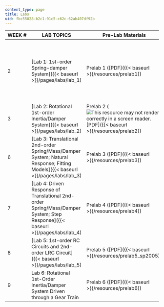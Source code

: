 ```yaml
---
content_type: page
title: Labs
uid: fbc55028-b2c1-01c5-c62c-62ab407df92b
---
```


| WEEK # | LAB TOPICS | Pre-Lab Materials | LAB MATERIALS | SUPPORTING Materials |
| --- | --- | --- | --- | --- |
| 2 | [Lab 1: 1st-order Spring-damper System]({{< baseurl >}}/pages/labs/lab_1) | Prelab 1 ([PDF]({{< baseurl >}}/resources/prelab1)) | Lab 1 ([PDF]({{< baseurl >}}/resources/prelab1)) |  {{< br >}}{{< br >}} Cameras ([PDF]({{< baseurl >}}/resources/cameras)) {{< br >}}{{< br >}} Lab 1 ([ZIP]({{< baseurl >}}/resources/lab1)) (The ZIP file contains: 11 .m files.) {{< br >}}{{< br >}}  |
| 3 | [Lab 2: Rotational 1st-order Inertia/Damper System]({{< baseurl >}}/pages/labs/lab_2) | Prelab 2 (![This resource may not render correctly in a screen reader.](/images/inacessible.gif)[PDF]({{< baseurl >}}/resources/prelab2)) | Lab 2 ([PDF]({{< baseurl >}}/resources/lab2)) | &nbsp; |
| 6 | [Lab 3: Translational 2nd-order Spring/Mass/Damper System; Natural Response; Fitting Models]({{< baseurl >}}/pages/labs/lab_3) | Prelab 3 ([PDF]({{< baseurl >}}/resources/prelab3)) | Lab 3 ([PDF]({{< baseurl >}}/resources/lab3)) | Lab 3 ([ZIP]({{< baseurl >}}/resources/lab3-1)) (The ZIP file contains: 14 .m files.) |
| 7 | [Lab 4: Driven Response of Translational 2nd-order Spring/Mass/Damper System; Step Response]({{< baseurl >}}/pages/labs/lab_4) | Prelab 4 ([PDF]({{< baseurl >}}/resources/prelab4)) | &nbsp; | GetData ([PDF]({{< baseurl >}}/resources/getdata)) |
| 8 | [Lab 5: 1st-order RC Circuits and 2nd-order LRC Circuit]({{< baseurl >}}/pages/labs/lab_5) | Prelab 5 ([PDF]({{< baseurl >}}/resources/prelab5_sp2005)) | Lab 5 ([PDF]({{< baseurl >}}/resources/prelab5_sp2005)) | Lab 5 ([ZIP]({{< baseurl >}}/resources/lab5)) (The ZIP file contains: 4 .m files.) |
| 9 | Lab 6: Rotational 1st-Order Inertia/Damper System Driven through a Gear Train | Prelab 6 ([PDF]({{< baseurl >}}/resources/prelab6)) | Lab 6 ([PDF]({{< baseurl >}}/resources/lab6)) |